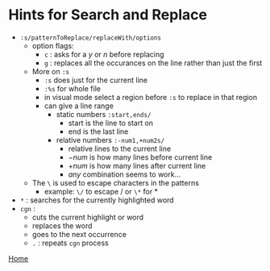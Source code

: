 # Hints for Search and Replace

* ```:s/patternToReplace/replaceWith/options``` 
    * option flags:
        * ```c``` : asks for a *y* or *n* before replacing
        * ```g``` : replaces all the occurances on the line rather than just
          the first
    * More on ```:s```
        * ```:s``` does just for  the current line
        * ```:%s``` for whole file
        * in visual mode select a region before ```:s``` to replace in that
          region
        * can give a line range
            * static numbers ```:start,ends/```
                * start is the line to start on
                * end is the last line 
            * relative numbers ```:-num1,+num2s/```
                * relative lines to the current line
                * $-num$ is how many lines before current line
                * $+num$ is how many lines after current line
                * *any* combination seems to work... 
    * The ```\``` is used to escape characters in the patterns
        * example: ```\/``` to escape / or ```\*``` for *
* ```*``` : searches for the currently highlighted word
* ```cgn``` : 
    * cuts the current highlight or word
    * replaces the word
    * goes to the next occurrence
    * ```.``` : repeats ```cgn``` process

[Home](README.md)
